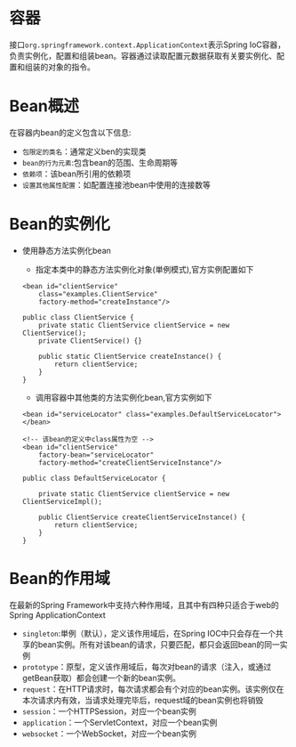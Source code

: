 # 容器

接口`org.springframework.context.ApplicationContext`表示Spring IoC容器，负责实例化，配置和组装bean。容器通过读取配置元数据获取有关要实例化、配置和组装的对象的指令。

# Bean概述

在容器内bean的定义包含以下信息:

-   `包限定的类名`：通常定义ben的实现类
-   `bean的行为元素`:包含bean的范围、生命周期等
-   `依赖项`：该bean所引用的依赖项
-   `设置其他属性配置`：如配置连接池bean中使用的连接数等

# Bean的实例化

-   使用静态方法实例化bean

    -   指定本类中的静态方法实例化对象(単例模式),官方实例配置如下

    ```
    <bean id="clientService"
        class="examples.ClientService"
        factory-method="createInstance"/>
    ```

    ```
    public class ClientService {
        private static ClientService clientService = new ClientService();
        private ClientService() {}

        public static ClientService createInstance() {
            return clientService;
        }
    }
    ```

    -   调用容器中其他类的方法实例化bean,官方实例如下

    ```
    <bean id="serviceLocator" class="examples.DefaultServiceLocator">
    </bean>

    <!-- 该bean的定义中class属性为空 -->
    <bean id="clientService"
        factory-bean="serviceLocator"
        factory-method="createClientServiceInstance"/>
    ```

    ```
    public class DefaultServiceLocator {

        private static ClientService clientService = new ClientServiceImpl();

        public ClientService createClientServiceInstance() {
            return clientService;
        }
    }
    ```



# Bean的作用域

在最新的Spring Framework中支持六种作用域，且其中有四种只适合于web的Spring ApplicationContext

-   `singleton`:単例（默认），定义该作用域后，在Spring IOC中只会存在一个共享的bean实例。所有对该bean的请求，只要匹配，都只会返回bean的同一实例
-   `prototype`：原型，定义该作用域后，每次对bean的请求（注入，或通过getBean获取）都会创建一个新的bean实例。
-   `request`：在HTTP请求时，每次请求都会有个对应的bean实例。该实例仅在本次请求内有效，当请求处理完毕后，request域的bean实例也将销毁
-   `session`：一个HTTPSession，对应一个bean实例
-   `application`：一个ServletContext，对应一个bean实例
-   `websocket`：一个WebSocket，对应一个bean实例
   